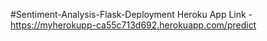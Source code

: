 #Sentiment-Analysis-Flask-Deployment
Heroku App Link - https://myherokupp-ca55c713d692.herokuapp.com/predict
